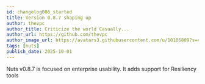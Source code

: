 ```yaml
---
id: changelog086_started
title: Version 0.8.7 shaping up
author: thevpc
author_title: Criticize the world Casually...
author_url: https://github.com/thevpc
author_image_url: https://avatars3.githubusercontent.com/u/10106809?s=460&u=28d1736bdf0b6e6f81981b3a2ebbd2db369b25c8&v=4
tags: [nuts]
publish_date: 2025-10-01
---
```



Nuts v0.8.7 is focused on enterprise usability. It adds support for Resiliency tools 
